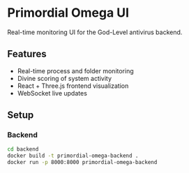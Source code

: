 # Primordial Omega UI

Real-time monitoring UI for the God-Level antivirus backend.

## Features
- Real-time process and folder monitoring
- Divine scoring of system activity
- React + Three.js frontend visualization
- WebSocket live updates

## Setup

### Backend
```bash
cd backend
docker build -t primordial-omega-backend .
docker run -p 8000:8000 primordial-omega-backend
